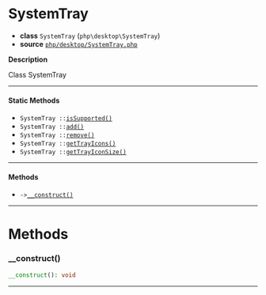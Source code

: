 # SystemTray

- **class** `SystemTray` (`php\desktop\SystemTray`)
- **source** [`php/desktop/SystemTray.php`](./src/main/resources/JPHP-INF/sdk/php/desktop/SystemTray.php)

**Description**

Class SystemTray

---

#### Static Methods

- `SystemTray ::`[`isSupported()`](#method-issupported)
- `SystemTray ::`[`add()`](#method-add)
- `SystemTray ::`[`remove()`](#method-remove)
- `SystemTray ::`[`getTrayIcons()`](#method-gettrayicons)
- `SystemTray ::`[`getTrayIconSize()`](#method-gettrayiconsize)

---

#### Methods

- `->`[`__construct()`](#method-__construct)

---
# Methods

<a name="method-__construct"></a>

### __construct()
```php
__construct(): void
```

---
